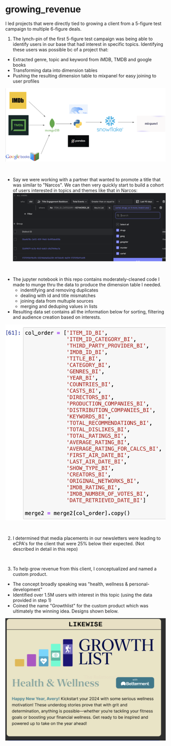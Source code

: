 # growing_revenue

I led projects that were directly tied to growing a client from a 5-figure test campaign to multiple 6-figure deals.

1) The lynch-pin of the first 5-figure test campaign was being able to identify users in our base that had interest in specific topics. Identifying these users was possible bc of a project that:
- Extracted genre, topic and keyword from iMDB, TMDB and google books
- Transforming data into dimension tables 
- Pushing the resulting dimension table to mixpanel for easy joining to user profiles

![My Image](title_enhancements.png)

&nbsp;

 - Say we were working with a partner that wanted to promote a title that was similar to "Narcos". We can then very quickly start to build a cohort of users interested in topics and themes like that in Narcos:
![My Image](theme_search.png)

&nbsp;

- The jupyter notebook in this repo contains moderately-cleaned code I made to munge thru the data to produce the dimension table I needed.
    - indentifying and removing duplicates
    - dealing with id and title mismatches
    - joining data from multuple sources
    - merging and deduping values in lists
- Resulting data set contains all the information below for sorting, filtering and audience creation based on interests.

![My Image](enhancements_columns.png)


&nbsp;

2) I determined that media placements in our newsletters were leading to eCPA's for the client that were 25% below their expected. (Not described in detail in this repo)

&nbsp;

3) To help grow revenue from this client, I conceptualized and named a custom product.
- The concept broadly speaking was "health, wellness & personal-development"
- Identified over 1.5M users with interest in this topic (using the data provided in step 1)
- Coined the name "Growthlist" for the custom product which was ultimately the winning idea. Designs shown below.

![My Image](growthlist.png)

